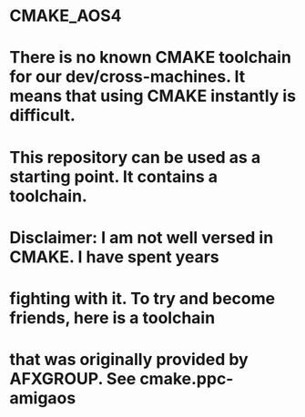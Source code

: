 # CMAKE_AOS4
#
# There is no known CMAKE toolchain for our dev/cross-machines. It means that using CMAKE instantly is difficult.
#
# This repository can be used as a starting point. It contains a toolchain.
#
# Disclaimer: I am not well versed in CMAKE. I have spent years
# fighting with it. To try and become friends, here is a toolchain
# that was originally provided by AFXGROUP. See cmake.ppc-amigaos

